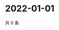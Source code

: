 # 2022-01-01

共 0 条

<!-- BEGIN WEIBO -->
<!-- 最后更新时间 Sat Jan 01 2022 23:15:19 GMT+0800 (China Standard Time) -->

<!-- END WEIBO -->

